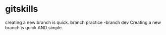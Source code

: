 # gitskills
creating a new branch is quick.
branch practice -branch dev
Creating a new branch is quick AND simple.